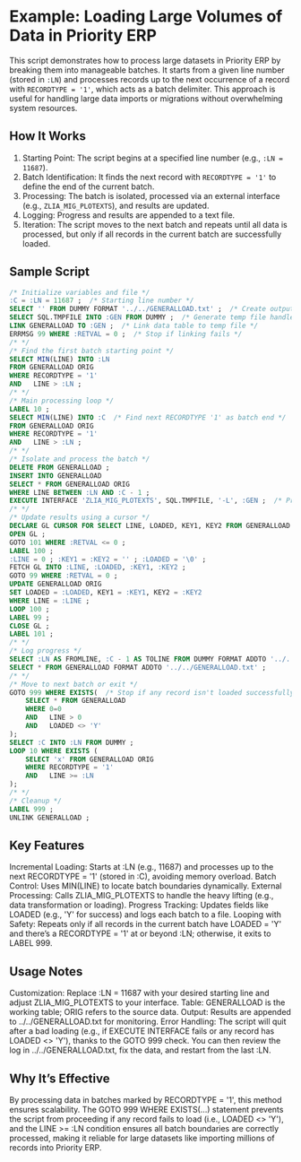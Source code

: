 # Example: Loading Large Volumes of Data in Priority ERP

This script demonstrates how to process large datasets in Priority ERP by breaking them into manageable batches. It starts from a given line number (stored in `:LN`) and processes records up to the next occurrence of a record with `RECORDTYPE = '1'`, which acts as a batch delimiter. This approach is useful for handling large data imports or migrations without overwhelming system resources.

## How It Works

1. Starting Point: The script begins at a specified line number (e.g., `:LN = 11687`).
2. Batch Identification: It finds the next record with `RECORDTYPE = '1'` to define the end of the current batch.
3. Processing: The batch is isolated, processed via an external interface (e.g., `ZLIA_MIG_PLOTEXTS`), and results are updated.
4. Logging: Progress and results are appended to a text file.
5. Iteration: The script moves to the next batch and repeats until all data is processed, but only if all records in the current batch are successfully loaded.

## Sample Script

```sql
/* Initialize variables and file */
:C = :LN = 11687 ;  /* Starting line number */
SELECT '' FROM DUMMY FORMAT '../../GENERALLOAD.txt' ;  /* Create output file */
SELECT SQL.TMPFILE INTO :GEN FROM DUMMY ;  /* Generate temp file handle */
LINK GENERALLOAD TO :GEN ;  /* Link data table to temp file */
ERRMSG 99 WHERE :RETVAL = 0 ;  /* Stop if linking fails */
/* */
/* Find the first batch starting point */
SELECT MIN(LINE) INTO :LN
FROM GENERALLOAD ORIG
WHERE RECORDTYPE = '1'
AND   LINE > :LN ;
/* */
/* Main processing loop */
LABEL 10 ;
SELECT MIN(LINE) INTO :C  /* Find next RECORDTYPE '1' as batch end */
FROM GENERALLOAD ORIG
WHERE RECORDTYPE = '1'
AND   LINE > :LN ;
/* */
/* Isolate and process the batch */
DELETE FROM GENERALLOAD ;
INSERT INTO GENERALLOAD
SELECT * FROM GENERALLOAD ORIG
WHERE LINE BETWEEN :LN AND :C - 1 ;
EXECUTE INTERFACE 'ZLIA_MIG_PLOTEXTS', SQL.TMPFILE, '-L', :GEN ;  /* Process batch */
/* */
/* Update results using a cursor */
DECLARE GL CURSOR FOR SELECT LINE, LOADED, KEY1, KEY2 FROM GENERALLOAD ;
OPEN GL ;
GOTO 101 WHERE :RETVAL <= 0 ;
LABEL 100 ;
:LINE = 0 ; :KEY1 = :KEY2 = '' ; :LOADED = '\0' ;
FETCH GL INTO :LINE, :LOADED, :KEY1, :KEY2 ;
GOTO 99 WHERE :RETVAL = 0 ;
UPDATE GENERALLOAD ORIG
SET LOADED = :LOADED, KEY1 = :KEY1, KEY2 = :KEY2
WHERE LINE = :LINE ;
LOOP 100 ;
LABEL 99 ;
CLOSE GL ;
LABEL 101 ;
/* */
/* Log progress */
SELECT :LN AS FROMLINE, :C - 1 AS TOLINE FROM DUMMY FORMAT ADDTO '../../GENERALLOAD.txt' ;
SELECT * FROM GENERALLOAD FORMAT ADDTO '../../GENERALLOAD.txt' ;
/* */
/* Move to next batch or exit */
GOTO 999 WHERE EXISTS(  /* Stop if any record isn't loaded successfully */
    SELECT * FROM GENERALLOAD
    WHERE 0=0
    AND   LINE > 0
    AND   LOADED <> 'Y'
);
SELECT :C INTO :LN FROM DUMMY ;
LOOP 10 WHERE EXISTS (
    SELECT 'x' FROM GENERALLOAD ORIG
    WHERE RECORDTYPE = '1'
    AND   LINE >= :LN
);
/* */
/* Cleanup */
LABEL 999 ;
UNLINK GENERALLOAD ;
```

## Key Features
Incremental Loading: Starts at :LN (e.g., 11687) and processes up to the next RECORDTYPE = '1' (stored in :C), avoiding memory overload.
Batch Control: Uses MIN(LINE) to locate batch boundaries dynamically.
External Processing: Calls ZLIA_MIG_PLOTEXTS to handle the heavy lifting (e.g., data transformation or loading).
Progress Tracking: Updates fields like LOADED (e.g., 'Y' for success) and logs each batch to a file.
Looping with Safety: Repeats only if all records in the current batch have LOADED = 'Y' and there’s a RECORDTYPE = '1' at or beyond :LN; otherwise, it exits to LABEL 999.

## Usage Notes
Customization: Replace :LN = 11687 with your desired starting line and adjust ZLIA_MIG_PLOTEXTS to your interface.
Table: GENERALLOAD is the working table; ORIG refers to the source data.
Output: Results are appended to ../../GENERALLOAD.txt for monitoring.
Error Handling: The script will quit after a bad loading (e.g., if EXECUTE INTERFACE fails or any record has LOADED <> 'Y'), thanks to the GOTO 999 check. You can then review the log in ../../GENERALLOAD.txt, fix the data, and restart from the last :LN.

## Why It’s Effective
By processing data in batches marked by RECORDTYPE = '1', this method ensures scalability. The GOTO 999 WHERE EXISTS(...) statement prevents the script from proceeding if any record fails to load (i.e., LOADED <> 'Y'), and the LINE >= :LN condition ensures all batch boundaries are correctly processed, making it reliable for large datasets like importing millions of records into Priority ERP.
